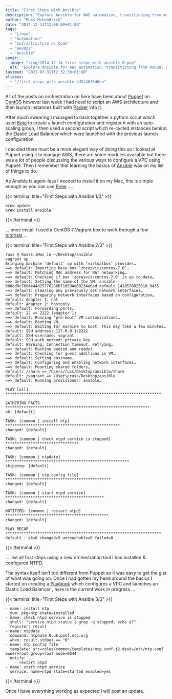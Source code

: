 ```yaml
---
title: "First Steps with Ansible"
description: "Explore Ansible for AWS automation, transitioning from manual scripting. Initiate playbook for VPC and ELB deployment."
author: "Russ Mckendrick"
date: "2014-12-14T12:00:00+01:00"
tags:
  - "Linux"
  - "Automation"
  - "Infrastructure as Code"
  - "DevOps"
  - "Ansible"
cover:
  image: "/img/2014-12-14_first-steps-with-ansible_0.png"
  alt: "Explore Ansible for AWS automation, transitioning from manual scripting. Initiate playbook for VPC and ELB deployment."
lastmod: "2021-07-31T12:32:30+01:00"
aliases:
  - "/first-steps-with-ansible-dd5f4615d6ea"
---
```


All of the posts on orchestration on here have been about [Puppet](/2014/01/12/vagrant-puppet/) on [CentOS](/2014/02/23/more-puppet/) however last week I had need to script an AWS architecture and then launch instances built with [Packer](https://www.packer.io/) into it.

After much swearing I managed to hack together a python script which used [Boto](https://github.com/boto/boto) to create a launch configuration and register it with an auto-scaling group, I then used a second script which re-cycled instances behind the Elastic Load Balancer which were launched with the previous launch configuration.

I decided there must be a more elegant way of doing this so I looked at Puppet using it to manage AWS, there are some modules available but there was a lot of people discussing the various ways to configure a VPC using Puppet. Then I remember that learning the basics of [Ansible](http://www.ansible.com/home) was on my list of things to do.

As Ansible is agent-less I needed to install it on my Mac, this is simple enough as you can use [Brew](http://brew.sh) ….

{{< terminal title="First Steps with Ansible 1/3" >}}
```
brew update
brew install ansible
```
{{< /terminal >}}

… once install I used a CentOS 7 Vagrant box to work through a few [tutorials](https://docs.ansible.com/ansible/latest/getting_started/index.html) …

{{< terminal title="First Steps with Ansible 2/3" >}}
```
russ @ Russs-iMac in ~/Desktop/ansible
vagrant up
Bringing machine ‘default’ up with ‘virtualbox’ provider…
==> default: Importing base box ‘zoresvit/centos-7.0’…
==> default: Matching MAC address for NAT networking…
==> default: Checking if box ‘zoresvit/centos-7.0’ is up to date…
==> default: Setting the name of the VM: ansible-000dd0c7684e44d25776288b71d594e00234a0ad_default_1418570825018_9435
==> default: Clearing any previously set network interfaces…
==> default: Preparing network interfaces based on configuration…
default: Adapter 1: nat
default: Adapter 2: hostonly
==> default: Forwarding ports…
default: 22 => 2222 (adapter 1)
==> default: Running ‘pre-boot’ VM customizations…
==> default: Booting VM…
==> default: Waiting for machine to boot. This may take a few minutes…
default: SSH address: 127.0.0.1:2222
default: SSH username: vagrant
default: SSH auth method: private key
default: Warning: Connection timeout. Retrying…
==> default: Machine booted and ready!
==> default: Checking for guest additions in VM…
==> default: Setting hostname…
==> default: Configuring and enabling network interfaces…
==> default: Mounting shared folders…
default: /share => /Users/russ/Desktop/ansible/share
default: /vagrant => /Users/russ/Desktop/ansible
==> default: Running provisioner: ansible…

PLAY [all] ********************************************************************

GATHERING FACTS *************************************************************** 
ok: [default]

TASK: [common | install ntp] ************************************************** 
changed: [default]

TASK: [common | check ntpd service is stopped] ******************************** 
changed: [default]

TASK: [common | ntpdate] ****************************************************** 
skipping: [default]

TASK: [common | ntp config file] ********************************************** 
changed: [default]

TASK: [common | start ntpd service] ******************************************* 
changed: [default]

NOTIFIED: [common | restart ntpd] ********************************************* 
changed: [default]

PLAY RECAP ******************************************************************** 
default : ok=6 changed=5 unreachable=0 failed=0
```
{{< /terminal >}}

… like all first steps using a new orchestration tool I had installed & configured NTPD.

The syntax itself isn’t too different from Puppet so it was easy to get the gist of what was going on. Once I had gotten my head around the basics I started on creating a [Playbook](https://docs.ansible.com/ansible/latest/playbook_guide/playbooks_intro.html) which configures a VPC and launches an Elastic Load Balancer , here is the current work in progress …

{{< terminal title="First Steps with Ansible 3/3" >}}
```
- name: install ntp
  yum: pkg=ntp state=installed
- name: check ntpd service is stopped
  shell: "service ntpd status | grep -q stopped; echo $?"
  register: result
- name: ntpdate
  command: ntpdate 0.uk.pool.ntp.org
  when: result.stdout == "0"
- name: ntp config file
  template: src=roles/common/templates/ntp.conf.j2 dest=/etc/ntp.conf owner=root group=root mode=0644
  notify:
    - restart ntpd
- name: start ntpd service
  service: name=ntpd state=started enabled=yes
```
{{< /terminal >}}

Once I have everything working as expected I will post an update.
